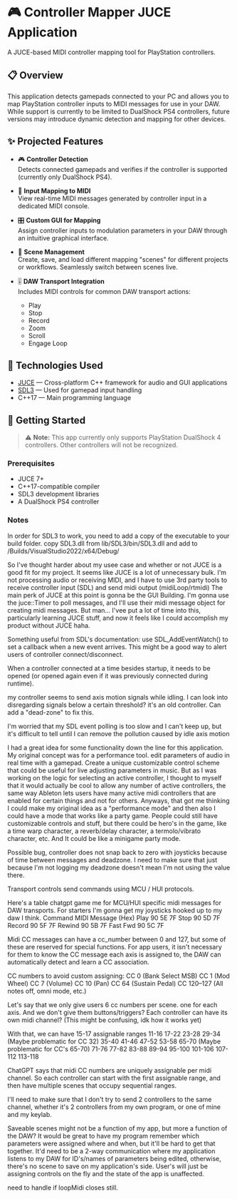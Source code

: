 # 🎮 Controller Mapper JUCE Application

A JUCE-based MIDI controller mapping tool for PlayStation controllers.

## 📋 Overview

This application detects gamepads connected to your PC and allows you to map PlayStation controller inputs to MIDI messages for use in your DAW. While support is currently to be limited to DualShock PS4 controllers, future versions may introduce dynamic detection and mapping for other devices.

## ✨ Projected Features

- 🎮 **Controller Detection**  
  Detects connected gamepads and verifies if the controller is supported (currently only DualShock PS4).

- 🧠 **Input Mapping to MIDI**  
  View real-time MIDI messages generated by controller input in a dedicated MIDI console.

- 🎛️ **Custom GUI for Mapping**  
  Assign controller inputs to modulation parameters in your DAW through an intuitive graphical interface.

- 📁 **Scene Management**  
  Create, save, and load different mapping "scenes" for different projects or workflows. Seamlessly switch between scenes live.

- 🎚️ **DAW Transport Integration**  
  Includes MIDI controls for common DAW transport actions:
  - Play
  - Stop
  - Record
  - Zoom
  - Scroll
  - Engage Loop

## 🔧 Technologies Used

- [JUCE](https://juce.com/) — Cross-platform C++ framework for audio and GUI applications  
- [SDL3](https://github.com/libsdl-org/SDL) — Used for gamepad input handling  
- C++17 — Main programming language

## 🚀 Getting Started

> ⚠️ **Note:** This app currently only supports PlayStation DualShock 4 controllers. Other controllers will not be recognized.

### Prerequisites

- JUCE 7+
- C++17-compatible compiler
- SDL3 development libraries
- A DualShock PS4 controller

### Notes

In order for SDL3 to work, you need to add a copy of the executable to your build folder.
copy SDL3.dll from lib/SDL3/bin/SDL3.dll
and add to /Builds/VisualStudio2022/x64/Debug/

So I've thought harder about my usee case and whether or not JUCE is a good fit for my project. It seems like JUCE is a lot of unnecessary bulk.
I'm not processing audio or receiving MIDI, and I have to use 3rd party tools to receive controller input (SDL) and send midi output (midiLoop/rtmidi)
The main perk of JUCE at this point is gonna be the GUI Building. I'm gonna use the juce::Timer to poll messages, and I'll use their midi message object for creating midi messages. But man... I'vee put a lot of time into this, particularly learning JUCE stuff, and now it feels like I could accomplish my product without JUCE haha.

Something useful from SDL's documentation: use SDL_AddEventWatch() to set a callback when a new event arrives. 
This might be a good way to alert users of controller connect/disconnect.

When a controller connected at a time besides startup, it needs to be opened (or opened again even if it was previously connected during runtime).

my controller seems to send axis motion signals while idling. I can look into disregarding signals below a certain threshold? it's an old controller. 
Can add a "dead-zone" to fix this.

I'm worried that my SDL event polling is too slow and I can't keep up, but it's difficult to tell until I can remove the pollution caused by idle axis motion

I had a great idea for some functionality down the line for this application. My original concept was for a performance tool. edit parameters of audio in real time with a gamepad. Create a unique customizable control scheme that could be useful for live adjusting parameters in music. But as I was working on the logic for selecting an active controller, I thought to myself that it would actually be cool to allow any number of active controllers, the same way Ableton lets users have many active midi controllers that are enabled for certain things and not for others. Anyways, that got me thinking I could make my original idea as a "performance mode" and then also I could have a mode that works like a party game. People could still have customizable controls and stuff, but there could be hero's in the game, like a time warp character, a reverb/delay character, a termolo/vibrato character, etc. And It could be like a minigame party mode. 

Possible bug, controller does not snap back to zero with joysticks because of time between messages and deadzone. I need to make sure that just because I'm not logging my deadzone doesn't mean I'm not using the value there.

Transport controls send commands using MCU / HUI protocols.

Here's a table chatgpt game me for MCU/HUI specific midi messages for DAW transports. For starters I'm gonna get my joysticks hooked up to my daw I think.
Command	   MIDI Message (Hex)
Play	     90 5E 7F
Stop	     90 5D 7F
Record	   90 5F 7F
Rewind	   90 5B 7F
Fast Fwd	 90 5C 7F

Midi CC messages can have a cc_number between 0 and 127, but some of these are reserved for special functions. For app users, it isn't necessary for them to know the CC message each axis is assigned to, the DAW can automatically detect and learn a CC association.

CC numbers to avoid custom assigning:
CC 0 (Bank Select MSB)
CC 1 (Mod Wheel)
CC 7 (Volume)
CC 10 (Pan)
CC 64 (Sustain Pedal)
CC 120–127 (All notes off, omni mode, etc.)

Let's say that we only give users 6 cc numbers per scene. one for each axis. And we don't give them buttons/triggers?
Each controller can have its own midi channel? (This might be confusing, idk how it works yet)

With that, we can have 15-17 assignable ranges
11-16
17-22
23-28
29-34 (Maybe problematic for CC 32)
35-40
41-46
47-52
53-58
65-70 (Maybe problematic for CC's 65-70)
71-76
77-82
83-88
89-94
95-100
101-106
107-112
113-118

ChatGPT says that midi CC numbers are uniquely assignable per midi channel. So each controller can start with the first assignable range, and then have multiple scenes that occupy sequential ranges.

I'll need to make sure that I don't try to send 2 controllers to the same channel, whether it's 2 controllers from my own program, or one of mine and my keylab.

Saveable scenes might not be a function of my app, but more a function of the DAW? It would be great to have my program remember which parameters were assigned where and when, but it'll be hard to get that together. It'd need to be a 2-way communication where my application listens to my DAW for ID's/names of parameters being edited, otherwise, there's no scene to save on my application's side. User's will just be assigning controls on the fly and the state of the app is unaffected.

need to handle if loopMidi closes still.
